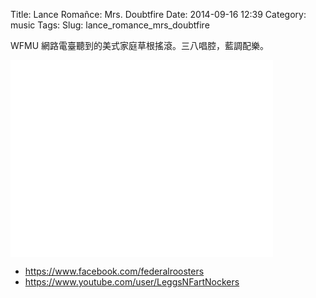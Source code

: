 Title: Lance Romañce: Mrs. Doubtfire
Date: 2014-09-16 12:39
Category: music
Tags: 
Slug: lance_romance_mrs_doubtfire


WFMU 網路電臺聽到的美式家庭草根搖滾。三八唱腔，藍調配樂。

<iframe width="420" height="315" src="//www.youtube.com/embed/sWqxaowUTks" frameborder="0" allowfullscreen></iframe>

* https://www.facebook.com/federalroosters
* https://www.youtube.com/user/LeggsNFartNockers
